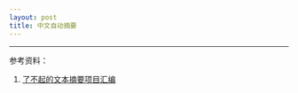 ```yaml
---
layout: post
title: 中文自动摘要
---
```



--- 
参考资料：
1. [了不起的文本摘要项目汇编](https://github.com/mathsyouth/awesome-text-summarization)
